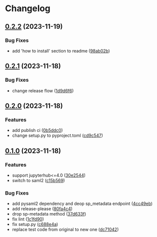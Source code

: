 # Changelog

## [0.2.2](https://github.com/miettal/jupyterhub-samlauthenticator-kai/compare/v0.2.1...v0.2.2) (2023-11-19)


### Bug Fixes

* add 'how to install' section to readme ([98ab02b](https://github.com/miettal/jupyterhub-samlauthenticator-kai/commit/98ab02b5f3f6ca595e2c50762786c817a451eefd))

## [0.2.1](https://github.com/miettal/jupyterhub-samlauthenticator-kai/compare/v0.2.0...v0.2.1) (2023-11-18)


### Bug Fixes

* change release flow ([1d9d6f6](https://github.com/miettal/jupyterhub-samlauthenticator-kai/commit/1d9d6f6c137123374e7bf5402fb6f6e7ccc9bfb7))

## [0.2.0](https://github.com/miettal/jupyterhub-samlauthenticator-kai/compare/v0.1.0...v0.2.0) (2023-11-18)


### Features

* add publish ci ([0b5ddc0](https://github.com/miettal/jupyterhub-samlauthenticator-kai/commit/0b5ddc04c417caf0971faf29288901cafdac4259))
* change setup.py to pyproject.toml ([cd9c547](https://github.com/miettal/jupyterhub-samlauthenticator-kai/commit/cd9c547f798b3dd86ac1ced7a49f3d43ff557662))

## [0.1.0](https://github.com/miettal/jupyterhub-samlauthenticator/compare/v0.0.10...v0.1.0) (2023-11-18)


### Features

* support jupyterhub&lt;=4.0 ([30e2544](https://github.com/miettal/jupyterhub-samlauthenticator/commit/30e25446ef2cf51afdaefc5dba5e5ed3cfe26b48))
* switch to saml2 ([c15b569](https://github.com/miettal/jupyterhub-samlauthenticator/commit/c15b569d431239b0d23bb1b865bed22d15516f99))


### Bug Fixes

* add pysaml2 dependency and deop sp_metadata endpoint ([4cc49eb](https://github.com/miettal/jupyterhub-samlauthenticator/commit/4cc49eb8daab080a14fd0024e8ffb097488c66ad))
* add release-please ([80fa4c4](https://github.com/miettal/jupyterhub-samlauthenticator/commit/80fa4c46e8d76113c716f72332b0ffb2d82a110d))
* drop sp-metadata method ([37d633f](https://github.com/miettal/jupyterhub-samlauthenticator/commit/37d633f3eb160646d685c36e70c7ff34e93b9553))
* fix lint ([1c1fd90](https://github.com/miettal/jupyterhub-samlauthenticator/commit/1c1fd90dbf7b324aa3ab2acbac04eb614968d324))
* fix setup.py ([c688e4a](https://github.com/miettal/jupyterhub-samlauthenticator/commit/c688e4afeda96e7b4bb7d5d078b73bd77fe20b79))
* replace test code from original to new one ([dc71042](https://github.com/miettal/jupyterhub-samlauthenticator/commit/dc71042fa51f16e6f206d46cd7ee3803336ed61e))
